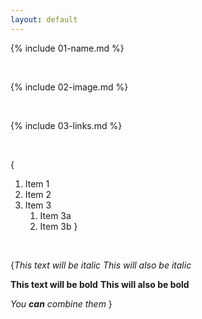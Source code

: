 ```yaml
---
layout: default
---
```


{% include 01-name.md %}

<br>

{% include 02-image.md %}

<br>

{% include 03-links.md %}

<br>

{
1. Item 1
2. Item 2
3. Item 3
   1. Item 3a
   2. Item 3b
}

<br>

{*This text will be italic*
_This will also be italic_

**This text will be bold**
__This will also be bold__

_You **can** combine them_
}
